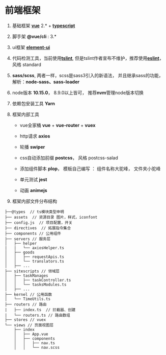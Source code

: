 #  前端框架


1. 基础框架 [**vue**](https://vuejs.org/) 2.* + [**typescript**](https://www.typescriptlang.org/)

2. 脚手架 **@vue/cli** : 3.*


3. ui框架 [**element-ui**](https://element.eleme.cn/#/zh-CN)


4. 代码检测工具，当前使用[**tslint**](https://palantir.github.io/tslint/), 但是tslint作者宣布不维护，推荐使用[**eslint**](https://eslint.org/)， 风格 standard


5. **sass/scss**, 两者一样，scss是sass3引入的新语法， 并且继承sass的功能， 解析：**node-sass、sass-loader**

6. node版本 **10.15.0**， 8.9.0以上皆可， 推荐**nvm**管理node版本切换

7. 依赖包安装工具  **Yarn**


9. 框架内部工具

    * vue全家桶 **vue** + **vue-router** + **vuex**

    * http请求 **axios**

    * 轮播 **swiper**

    * css自动添加前缀 **postcss**， 风格 postcss-salad

    * 添加组件脚本 **plop**， 模板自己编写  ： 组件名称大驼峰， 文件夹小驼峰

    * 单元测试 **jest**

    * 动画 **animejs**

10. 框架内部文件分布结构

```
├──@types  // ts模块类型申明
├── assets  // 资源目录 图片，样式，iconfont
├── config.js  // 项目配置，开关
├── directives  // 拓展指令集合
├── components // 公用组件
├── servers // 服务层
│   ├── helper
|   |   └── axiosHelper.ts
│   ├── goods
│   │   ├── requestApis.ts
│   │   └── translators.ts
│   ├── ...
├── sitescripts // 领域层
│   ├── taskManages
│   │   ├── taskController.ts
│   │   └── tasksModules.ts
│   ├── ...
├── kernel // 公用函数
│   └── TimeUtils.ts
├── routers // 路由
|   ├── index.ts  // 拦截器、创建
|   └── routers.ts // 路由数组
├── stores // vuex
└── views // 页面视图层
    ├── index
    │   ├── App.vue
    │   ├── components
    │   │   ├── nav.ts
    │   │   └── nav.scss
```
